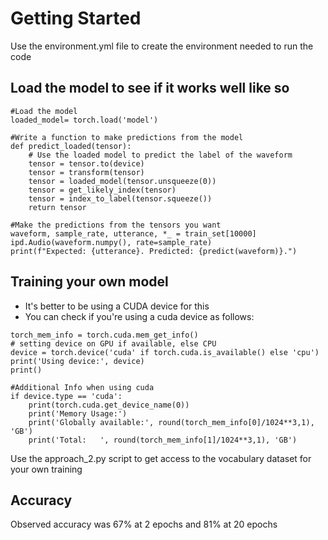 # Getting Started

Use the environment.yml file to create the environment needed to run the code

## Load the model to see if it works well like so
```
#Load the model
loaded_model= torch.load('model')

#Write a function to make predictions from the model
def predict_loaded(tensor):
    # Use the loaded model to predict the label of the waveform
    tensor = tensor.to(device)
    tensor = transform(tensor)
    tensor = loaded_model(tensor.unsqueeze(0))
    tensor = get_likely_index(tensor)
    tensor = index_to_label(tensor.squeeze())
    return tensor

#Make the predictions from the tensors you want
waveform, sample_rate, utterance, *_ = train_set[10000]
ipd.Audio(waveform.numpy(), rate=sample_rate)
print(f"Expected: {utterance}. Predicted: {predict(waveform)}.")
```

## Training your own model

- It's better to be using a CUDA device for this
- You can check if you're using a cuda device as follows:

```
torch_mem_info = torch.cuda.mem_get_info()
# setting device on GPU if available, else CPU
device = torch.device('cuda' if torch.cuda.is_available() else 'cpu')
print('Using device:', device)
print()

#Additional Info when using cuda
if device.type == 'cuda':
    print(torch.cuda.get_device_name(0))
    print('Memory Usage:')
    print('Globally available:', round(torch_mem_info[0]/1024**3,1), 'GB')
    print('Total:   ', round(torch_mem_info[1]/1024**3,1), 'GB')
```
Use the approach_2.py script to get access to the vocabulary dataset for your own training

## Accuracy

Observed accuracy was 67% at 2 epochs and 81% at 20 epochs